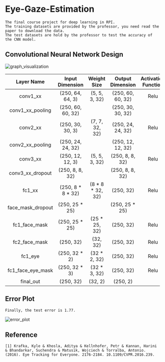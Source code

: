 # Eye-Gaze-Estimation
    The final course project for deep learning in RPI.
    The training datasets are provided by the professor, you need read the paper to download the data.
    The test datasets are hold by the professor to test the accuracy of the CNN model.
    
## Convolutional Neural Network Design
![graph_visualization](https://user-images.githubusercontent.com/24198258/32213439-9d9856e4-bdf1-11e7-92b2-d1010ca584e4.png)

|Layer Name	|Input Dimension|Weight Size|Output Dimension|Activation Function |
|:---------:|:-------------:|:---------:|:--------------:|:------------------:|
|conv1_xx|(250, 64, 64, 3)|	(5, 5, 3, 32)|	(250, 60, 60, 32)|	Relu|
|conv1_xx_pooling|(250, 60, 60, 32)| |(250, 30, 30, 32)| |
|conv2_xx|(250, 30, 30, 3)|	(7, 7, 32, 32)| (250, 24, 24, 32) |	Relu|
|conv2_xx_pooling|(250, 24, 24, 32)| |	(250, 12, 12, 32)| |
|conv3_xx |(250, 12, 12, 3)|(5, 5, 3, 32)|	(250, 8, 8, 32)|	Relu|
|conv3_xx_dropout|(250, 8, 8, 32) |		|(250, 8, 8, 32)| |
|fc1_xx|(250, 8 * 8 * 32)|(8 * 8 * 32, 32)|(250, 32)|Relu|
|face_mask_dropout|(250, 25 * 25)| |(250, 25 * 25)| |	
|fc1_face_mask|(250, 25 * 25)|	(25 * 25, 32) |	(250, 32) |	Relu |
|fc2_face_mask|	(250, 32) |(32, 32) |	(250, 32) |	Relu |
|fc1_eye|(250, 32 * 2)|(32 * 2, 32) |	(250, 32) |	Relu |
|fc1_face_eye_mask |(250, 32 * 3) |	(32 * 3, 32) |	(250, 32)  |	Relu|
|final_out |(250, 32) |	(32, 2) |	(250, 2)||	


## Error Plot
    Finally, the test error is 1.77.
![error_plot](https://user-images.githubusercontent.com/24198258/32213509-ec1c6a58-bdf1-11e7-936e-cbcce6e6f56e.png)

## Reference
    [1] Krafka, Kyle & Khosla, Aditya & Kellnhofer, Petr & Kannan, Harini & Bhandarkar, Suchendra & Matusik, Wojciech & Torralba, Antonio. (2016). Eye Tracking for Everyone. 2176-2184. 10.1109/CVPR.2016.239. 
   
